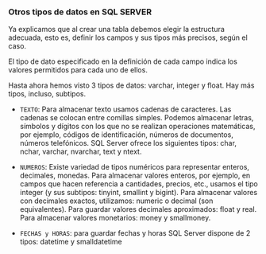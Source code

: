 ### Otros tipos de datos en SQL SERVER

<p>Ya explicamos que al crear una tabla debemos elegir la estructura adecuada, esto es, definir los campos y sus tipos más precisos, según el caso.

El tipo de dato especificado en la definición de cada campo indica los valores permitidos para cada uno de ellos.

Hasta ahora hemos visto 3 tipos de datos: varchar, integer y float. Hay más tipos, incluso, subtipos.


- `TEXTO`: Para almacenar texto usamos cadenas de caracteres.
Las cadenas se colocan entre comillas simples. Podemos almacenar letras, símbolos y dígitos con los que no se realizan operaciones matemáticas, por ejemplo, códigos de identificación, números de documentos, números telefónicos.
SQL Server ofrece los siguientes tipos: char, nchar, varchar, nvarchar, text y ntext.

- `NUMEROS`: Existe variedad de tipos numéricos para representar enteros, decimales, monedas.
Para almacenar valores enteros, por ejemplo, en campos que hacen referencia a cantidades, precios, etc., usamos el tipo integer (y sus subtipos: tinyint, smallint y bigint).
Para almacenar valores con decimales exactos, utilizamos: numeric o decimal (son equivalentes).
Para guardar valores decimales aproximados: float y real. Para almacenar valores monetarios: money y smallmoney.

- `FECHAS y HORAS`: para guardar fechas y horas SQL Server dispone de 2 tipos: datetime y smalldatetime

</p>

